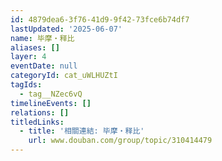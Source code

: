 ```yaml
---
id: 4879dea6-3f76-41d9-9f42-73fce6b74df7
lastUpdated: '2025-06-07'
name: 毕摩・释比
aliases: []
layer: 4
eventDate: null
categoryId: cat_uWLHUZtI
tagIds:
  - tag__NZec6vQ
timelineEvents: []
relations: []
titledLinks:
  - title: '相關連結: 毕摩・释比'
    url: www.douban.com/group/topic/310414479
---
```


